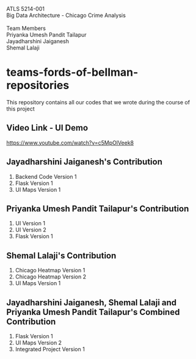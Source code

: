 ATLS 5214-001 </br>
Big Data Architecture - Chicago Crime Analysis</br>
<br/>
Team Members </br>
Priyanka Umesh Pandit Tailapur </br>
Jayadharshini Jaiganesh </br>
Shemal Lalaji </br>

# teams-fords-of-bellman-repositories</br>
This repository contains all our codes that we wrote during the course of this project <br/>

## Video Link - UI Demo
https://www.youtube.com/watch?v=c5MpOlVeek8

## Jayadharshini Jaiganesh's Contribution <br/>
1. Backend Code Version 1 <br/>
2. Flask Version 1 <br/>
3. UI Maps Version 1 <br/>

## Priyanka Umesh Pandit Tailapur's Contribution <br/>
1. UI Version 1 <br/>
2. UI Version 2 <br/>
3. Flask Version 1 <br/>

## Shemal Lalaji's Contribution <br/>
1. Chicago Heatmap Version 1 <br/>
2. Chicago Heatmap Version 2 <br/>
3. UI Maps Version 1 <br/>

## Jayadharshini Jaiganesh, Shemal Lalaji and Priyanka Umesh Pandit Tailapur's Combined Contribution <br/>
1. Flask Version 1 <br/>
3. UI Maps Version 2 <br/>
4. Integrated Project Version 1 <br/>
